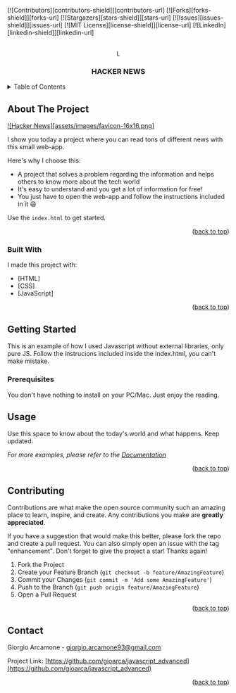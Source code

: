 <!-- Improved compatibility of back to top link: See: https://github.com/othneildrew/Best-README-Template/pull/73 -->
<a name="readme-top"></a>
<!--
*** Thanks for checking out the Best-README-Template. If you have a suggestion
*** that would make this better, please fork the repo and create a pull request
*** or simply open an issue with the tag "enhancement".
*** Don't forget to give the project a star!
*** Thanks again! Now go create something AMAZING! :D
-->



<!-- PROJECT SHIELDS -->
<!--
*** I'm using markdown "reference style" links for readability.
*** Reference links are enclosed in brackets [ ] instead of parentheses ( ).
*** See the bottom of this document for the declaration of the reference variables
*** for contributors-url, forks-url, etc. This is an optional, concise syntax you may use.
*** https://www.markdownguide.org/basic-syntax/#reference-style-links
-->
[![Contributors][contributors-shield]][contributors-url]
[![Forks][forks-shield]][forks-url]
[![Stargazers][stars-shield]][stars-url]
[![Issues][issues-shield]][issues-url]
[![MIT License][license-shield]][license-url]
[![LinkedIn][linkedin-shield]][linkedin-url]



<!-- PROJECT LOGO -->
<br />
<div align="center">
  <a href="https://github.com/gioarca/javascript_advanced">
    <img src="/Users/Giorgio/Desktop/start2impact/Sviluppo Web/Progetto Javascript Advanced/assets/images/favicon-16x16.png" alt="Logo" width="16" height="16">
  </a>
  <h3 align="center">HACKER NEWS</h3>
</div>


<!-- TABLE OF CONTENTS -->
<details>
  <summary>Table of Contents</summary>
  <ol>
    <li>
      <a href="#about-the-project">About The Project</a>
      <ul>
        <li><a href="#built-with">Built With</a></li>
      </ul>
    </li>
    <li>
      <a href="#getting-started">Getting Started</a>
      <ul>
        <li><a href="#prerequisites">Prerequisites</a></li>
      </ul>
    </li>
    <li><a href="#usage">Usage</a></li>
    <li><a href="#roadmap">Roadmap</a></li>
    <li><a href="#contributing">Contributing</a></li>
    <li><a href="#contact">Contact</a></li>
  </ol>
</details>



<!-- ABOUT THE PROJECT -->
## About The Project

[![Hacker News][assets/images/favicon-16x16.png]](https://github.com/gioarca/javascript_advanced)

I show you today a project where you can read tons of different news with this small web-app.

Here's why I choose this:
* A project that solves a problem regarding the information and helps others to know more about the tech world
* It's easy to understand and you get a lot of information for free!
* You just have to open the web-app and follow the instructions included in it :smile:

Use the `index.html` to get started.

<p align="right">(<a href="#readme-top">back to top</a>)</p>



### Built With

I made this project with:

* [HTML]
* [CSS]
* [JavaScript]

<p align="right">(<a href="#readme-top">back to top</a>)</p>



<!-- GETTING STARTED -->
## Getting Started

This is an example of how I used Javascript without external libraries, only pure JS.
Follow the instrucions included inside the index.html, you can't make mistake.

### Prerequisites

You don't have nothing to install on your PC/Mac. Just enjoy the reading.



<!-- USAGE EXAMPLES -->
## Usage

Use this space to know about the today's world and what happens. Keep updated.

_For more examples, please refer to the [Documentation](https://github.com/HackerNews/API)_

<p align="right">(<a href="#readme-top">back to top</a>)</p>




<!-- CONTRIBUTING -->
## Contributing

Contributions are what make the open source community such an amazing place to learn, inspire, and create. Any contributions you make are **greatly appreciated**.

If you have a suggestion that would make this better, please fork the repo and create a pull request. You can also simply open an issue with the tag "enhancement".
Don't forget to give the project a star! Thanks again!

1. Fork the Project
2. Create your Feature Branch (`git checkout -b feature/AmazingFeature`)
3. Commit your Changes (`git commit -m 'Add some AmazingFeature'`)
4. Push to the Branch (`git push origin feature/AmazingFeature`)
5. Open a Pull Request

<p align="right">(<a href="#readme-top">back to top</a>)</p>

 

<!-- CONTACT -->
## Contact

Giorgio Arcamone - giorgio.arcamone93@gmail.com

Project Link: [https://github.com/gioarca/javascript_advanced](https://github.com/gioarca/javascript_advanced)

<p align="right">(<a href="#readme-top">back to top</a>)</p>